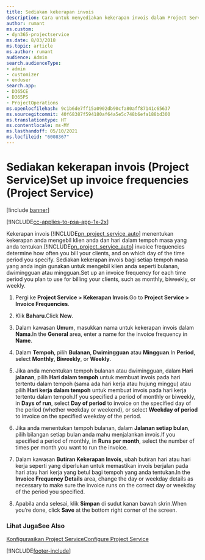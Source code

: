 ```yaml
---
title: Sediakan kekerapan invois
description: Cara untuk menyediakan kekerapan invois dalam Project Service
author: rumant
ms.custom:
- dyn365-projectservice
ms.date: 8/03/2018
ms.topic: article
ms.author: rumant
audience: Admin
search.audienceType:
- admin
- customizer
- enduser
search.app:
- D365CE
- D365PS
- ProjectOperations
ms.openlocfilehash: 9c1b6de7ff15a0902db90cfa80aff87141c65637
ms.sourcegitcommit: 40f68387f594180af64a5e5c748b6efa188bd300
ms.translationtype: HT
ms.contentlocale: ms-MY
ms.lasthandoff: 05/10/2021
ms.locfileid: "6008367"
---
```

# <a name="set-up-invoice-frequencies-project-service"></a><span data-ttu-id="388ef-103">Sediakan kekerapan invois (Project Service)</span><span class="sxs-lookup"><span data-stu-id="388ef-103">Set up invoice frequencies (Project Service)</span></span>

[!include [banner](../includes/psa-now-project-operations.md)]

[!INCLUDE[cc-applies-to-psa-app-1x-2x](../includes/cc-applies-to-psa-app-1x-2x.md)]

<span data-ttu-id="388ef-104">Kekerapan invois [!INCLUDE[pn_project_service_auto](../includes/pn-project-service-auto.md)] menentukan kekerapan anda mengebil klien anda dan hari dalam tempoh masa yang anda tentukan.</span><span class="sxs-lookup"><span data-stu-id="388ef-104">[!INCLUDE[pn_project_service_auto](../includes/pn-project-service-auto.md)] invoice frequencies determine how often you bill your clients, and on which day of the time period you specify.</span></span> <span data-ttu-id="388ef-105">Sediakan kekerapan invois bagi setiap tempoh masa yang anda ingin gunakan untuk mengebil klien anda seperti bulanan, dwimingguan atau mingguan.</span><span class="sxs-lookup"><span data-stu-id="388ef-105">Set up an invoice frequency for each time period you plan to use for billing your clients, such as monthly, biweekly, or weekly.</span></span>  
  
1.  <span data-ttu-id="388ef-106">Pergi ke **Project Service > Kekerapan Invois**.</span><span class="sxs-lookup"><span data-stu-id="388ef-106">Go to **Project Service > Invoice Frequencies**.</span></span>  
  
2.  <span data-ttu-id="388ef-107">Klik **Baharu**.</span><span class="sxs-lookup"><span data-stu-id="388ef-107">Click **New**.</span></span>  
  
3.  <span data-ttu-id="388ef-108">Dalam kawasan **Umum**, masukkan nama untuk kekerapan invois dalam **Nama**.</span><span class="sxs-lookup"><span data-stu-id="388ef-108">In the **General** area, enter a name for the invoice frequency in **Name**.</span></span>  
  
4.  <span data-ttu-id="388ef-109">Dalam **Tempoh**, pilih **Bulanan**, **Dwimingguan** atau **Mingguan**.</span><span class="sxs-lookup"><span data-stu-id="388ef-109">In **Period**, select **Monthly**, **Biweekly**, or **Weekly**.</span></span>  
  
5.  <span data-ttu-id="388ef-110">Jika anda menentukan tempoh bulanan atau dwimingguan, dalam **Hari jalanan**, pilih **Hari dalam tempoh** untuk membuat invois pada hari tertentu dalam tempoh (sama ada hari kerja atau hujung minggu) atau pilih **Hari kerja dalam tempoh** untuk membuat invois pada hari kerja tertentu dalam tempoh.</span><span class="sxs-lookup"><span data-stu-id="388ef-110">If you specified a period of monthly or biweekly, in **Days of run**, select **Day of period** to invoice on the specified day of the period (whether weekday or weekend), or select **Weekday of period** to invoice on the specified weekday of the period.</span></span>  
  
6.  <span data-ttu-id="388ef-111">Jika anda menentukan tempoh bulanan, dalam **Jalanan setiap bulan**, pilih bilangan setiap bulan anda mahu menjalankan invois.</span><span class="sxs-lookup"><span data-stu-id="388ef-111">If you specified a period of monthly, in **Runs per month**, select the number of times per month you want to run the invoice.</span></span>  
  
7.  <span data-ttu-id="388ef-112">Dalam kawasan **Butiran Kekerapan Invois**, ubah butiran hari atau hari kerja seperti yang diperlukan untuk memastikan invois berjalan pada hari atau hari kerja yang betul bagi tempoh yang anda tentukan.</span><span class="sxs-lookup"><span data-stu-id="388ef-112">In the **Invoice Frequency Details** area, change the day or weekday details as necessary to make sure the invoice runs on the correct day or weekday of the period you specified.</span></span>  
  
8.  <span data-ttu-id="388ef-113">Apabila anda selesai, klik **Simpan** di sudut kanan bawah skrin.</span><span class="sxs-lookup"><span data-stu-id="388ef-113">When you’re done, click **Save** at the bottom right corner of the screen.</span></span>  
  
### <a name="see-also"></a><span data-ttu-id="388ef-114">Lihat Juga</span><span class="sxs-lookup"><span data-stu-id="388ef-114">See Also</span></span>  
 [<span data-ttu-id="388ef-115">Konfigurasikan Project Service</span><span class="sxs-lookup"><span data-stu-id="388ef-115">Configure Project Service</span></span>](../psa/configure.md)


[!INCLUDE[footer-include](../includes/footer-banner.md)]